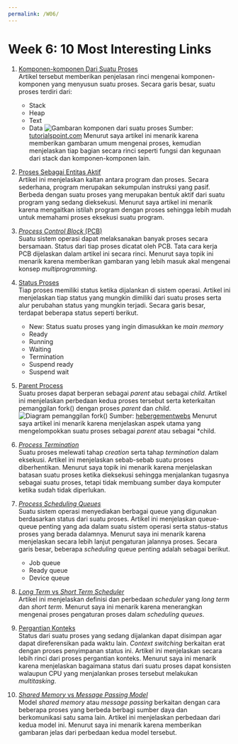 ```yaml
---
permalink: /W06/
---
```

# Week 6: 10 Most Interesting Links

1. [Komponen-komponen Dari Suatu Proses](https://www.tutorialspoint.com/operating_system/os_processes.htm)\
Artikel tersebut memberikan penjelasan rinci mengenai komponen-komponen yang menyusun suatu proses. Secara garis besar, suatu
proses terdiri dari:
	- Stack
	- Heap
	- Text
	- Data
	![Gambaran komponen dari suatu proses](https://www.tutorialspoint.com/operating_system/images/process_components.jpg)
	Sumber: [tutorialspoint.com](https://www.tutorialspoint.com/operating_system/os_processes.htm)
	Menurut saya artikel ini menarik karena memberikan gambaran umum mengenai proses, kemudian menjelaskan tiap bagian secara rinci seperti fungsi dan kegunaan
	dari stack dan komponen-komponen lain.

2. [Proses Sebagai Entitas Aktif](https://www.thedailyprogrammer.com/2016/08/processes-in-operating-system.html)\
Artikel ini menjelaskan kaitan antara program dan proses. Secara sederhana, program merupakan sekumpulan instruksi yang pasif. Berbeda dengan suatu proses
yang merupakan bentuk aktif dari suatu program yang sedang dieksekusi. Menurut saya artikel ini menarik karena mengaitkan istilah program dengan proses sehingga
lebih mudah untuk memahami proses eksekusi suatu program.

3. [*Process Control Block* (PCB)](https://www.geeksforgeeks.org/process-table-and-process-control-block-pcb/)\
Suatu sistem operasi dapat melaksanakan banyak proses secara bersamaan. Status dari tiap proses dicatat oleh PCB. Tata cara kerja PCB dijelaskan dalam
artikel ini secara rinci. Menurut saya topik ini menarik karena memberikan gambaran yang lebih masuk akal mengenai konsep *multiprogramming*.

4. [Status Proses](https://www.javatpoint.com/os-process-states)\
Tiap proses memiliki status ketika dijalankan di sistem operasi. Artikel ini menjelaskan tiap status yang mungkin dimiliki dari suatu proses
serta alur perubahan status yang mungkin terjadi. Secara garis besar, terdapat beberapa status seperti berikut.
	- New: Status suatu proses yang ingin dimasukkan ke *main memory*
	- Ready
	- Running
	- Waiting
	- Termination
	- Suspend ready
	- Suspend wait

5. [Parent Process](https://www.tutorialspoint.com/process-vs-parent-process-vs-child-process)\
Suatu proses dapat berperan sebagai *parent* atau sebagai *child*. Artikel ini menjelaskan perbedaan kedua proses tersebut serta keterkaitan pemanggilan
fork() dengan proses *parent* dan *child*.
	![Diagram pemanggilan fork()](https://www.hebergementwebs.com/image/2f/resize-2f82d11b98581ea78676e8620d5de0e4.jpg/creation-and-end-of-process-3.jpg)
	Sumber: [hebergementwebs](https://www.hebergementwebs.com/image/2f/resize-2f82d11b98581ea78676e8620d5de0e4.jpg/creation-and-end-of-process-3.jpg)
	Menurut saya artikel ini menarik karena menjelaskan aspek utama yang mengelompokkan suatu proses sebagai *parent* atau sebagai *child.

6. [*Process Termination*](https://www.tutorialspoint.com/process-creation-vs-process-termination-in-operating-system)\
Suatu proses melewati tahap *creation* serta tahap *termination* dalam eksekusi. Artikel ini menjelaskan sebab-sebab suatu proses diberhentikan. Menurut
saya topik ini menarik karena menjelaskan batasan suatu proses ketika dieksekusi sehingga menjalankan tugasnya sebagai suatu proses, tetapi tidak
membuang sumber daya komputer ketika sudah tidak diperlukan.

7. [*Process Scheduling Queues*](https://www.tutorialspoint.com/operating_system/os_process_scheduling.htm)\
Suatu sistem operasi menyediakan berbagai queue yang digunakan berdasarkan status dari suatu proses. Artikel ini menjelaskan queue-queue penting yang
ada dalam suatu sistem operasi serta status-status proses yang berada dalamnya. Menurut saya ini menarik karena menjelaskan secara lebih lanjut pengaturan
jalannya proses. Secara garis besar, beberapa *scheduling* queue penting adalah sebagai berikut.
	- Job queue
	- Ready queue
	- Device queue

8. [*Long Term* vs *Short Term Scheduler*](https://www.tutorialspoint.com/difference-between-long-term-and-short-term-scheduler)\
Artikel ini menjelaskan definisi dan perbedaan *scheduler* yang *long term* dan *short term*. Menurut saya ini menarik karena menerangkan mengenai proses
pengaturan proses dalam *scheduling queues*.

9. [Pergantian Konteks](https://www.tutorialspoint.com/what-is-context-switching-in-operating-system)\
Status dari suatu proses yang sedang dijalankan dapat disimpan agar dapat direferensikan pada waktu lain. *Context switching* berkaitan erat dengan proses
penyimpanan status ini. Artikel ini menjelaskan secara lebih rinci dari proses pergantian konteks. Menurut saya ini menarik karena menjelaskan 
bagaimana status dari suatu proses dapat konsisten walaupun CPU yang menjalankan proses tersebut melakukan *multitasking*.

10. [*Shared Memory* vs *Message Passing Model*](https://www.geeksforgeeks.org/difference-between-shared-memory-model-and-message-passing-model-in-ipc/)\
Model *shared memory* atau *message passing* berkaitan dengan cara beberapa proses yang berbeda berbagi sumber daya dan berkomunikasi satu sama lain. Artikel
ini menjelaskan perbedaan dari kedua model ini. Menurut saya ini menarik karena memberikan gambaran jelas dari perbedaan kedua model tersebut.

